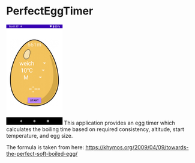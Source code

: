 # PerfectEggTimer

<img src="fastlane/metadata/android/en-US/images/phoneScreenshots/EggTimer.png" width="150"/> 
This application provides an egg timer which calculates the boiling time based on required consistency, altitude, start temperature, and egg size.

The formula is taken from here: https://khymos.org/2009/04/09/towards-the-perfect-soft-boiled-egg/